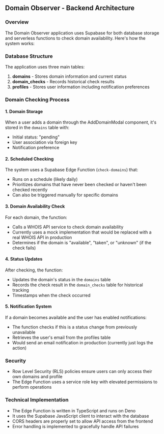 ## Domain Observer - Backend Architecture

### Overview
The Domain Observer application uses Supabase for both database storage and serverless functions to check domain availability. Here's how the system works:

### Database Structure
The application uses three main tables:
1. **domains** - Stores domain information and current status
2. **domain_checks** - Records historical check results
3. **profiles** - Stores user information including notification preferences

### Domain Checking Process

#### 1. Domain Storage
When a user adds a domain through the AddDomainModal component, it's stored in the `domains` table with:
- Initial status: "pending"
- User association via foreign key
- Notification preference

#### 2. Scheduled Checking
The system uses a Supabase Edge Function (`check-domains`) that:
- Runs on a schedule (likely daily)
- Prioritizes domains that have never been checked or haven't been checked recently
- Can also be triggered manually for specific domains

#### 3. Domain Availability Check
For each domain, the function:
- Calls a WHOIS API service to check domain availability
- Currently uses a mock implementation that would be replaced with a real WHOIS API in production
- Determines if the domain is "available", "taken", or "unknown" (if the check fails)

#### 4. Status Updates
After checking, the function:
- Updates the domain's status in the `domains` table
- Records the check result in the `domain_checks` table for historical tracking
- Timestamps when the check occurred

#### 5. Notification System
If a domain becomes available and the user has enabled notifications:
- The function checks if this is a status change from previously unavailable
- Retrieves the user's email from the profiles table
- Would send an email notification in production (currently just logs the action)

### Security
- Row Level Security (RLS) policies ensure users can only access their own domains and profile
- The Edge Function uses a service role key with elevated permissions to perform operations

### Technical Implementation
- The Edge Function is written in TypeScript and runs on Deno
- It uses the Supabase JavaScript client to interact with the database
- CORS headers are properly set to allow API access from the frontend
- Error handling is implemented to gracefully handle API failures

